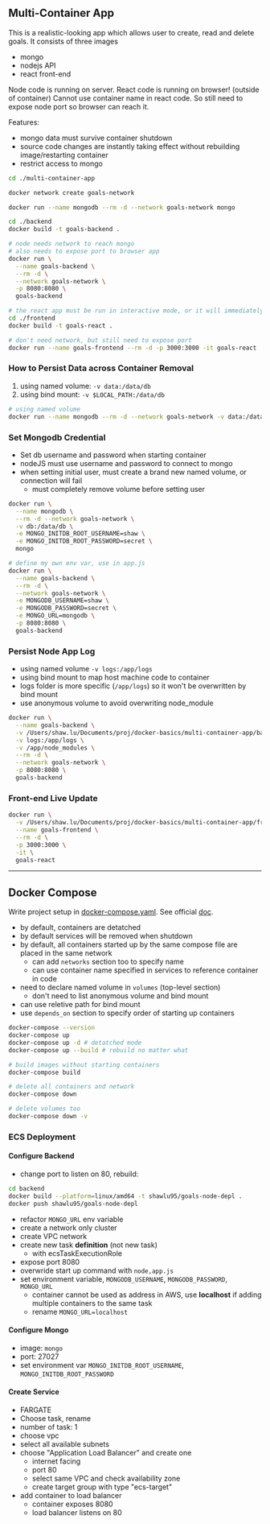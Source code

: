 ## Multi-Container App

This is a realistic-looking app which allows user to create, read and delete goals. It consists of three images

- mongo
- nodejs API
- react front-end

Node code is running on server. React code is running on browser! (outside of container) Cannot use container name in react code. So still need to expose node port so browser can reach it.

Features:

- mongo data must survive container shutdown
- source code changes are instantly taking effect without rebuilding image/restarting container
- restrict access to mongo

```bash
cd ./multi-container-app

docker network create goals-network

docker run --name mongodb --rm -d --network goals-network mongo

cd ./backend
docker build -t goals-backend .

# node needs network to reach mongo
# also needs to expose port to browser app
docker run \
  --name goals-backend \
  --rm -d \
  --network goals-network \
  -p 8080:8080 \
  goals-backend

# the react app must be run in interactive mode, or it will immediately stop
cd ./frontend
docker build -t goals-react .

# don't need network, but still need to expose port
docker run --name goals-frontend --rm -d -p 3000:3000 -it goals-react
```

### How to Persist Data across Container Removal

1. using named volume: `-v data:/data/db`
2. using bind mount: `-v $LOCAL_PATH:/data/db`

```bash
# using named volume
docker run --name mongodb --rm -d --network goals-network -v data:/data/db mongo
```

### Set Mongodb Credential

- Set db username and password when starting container
- nodeJS must use username and password to connect to mongo
- when setting initial user, must create a brand new named volume, or connection will fail
  - must completely remove volume before setting user

```bash
docker run \
  --name mongodb \
  --rm -d --network goals-network \
  -v db:/data/db \
  -e MONGO_INITDB_ROOT_USERNAME=shaw \
  -e MONGO_INITDB_ROOT_PASSWORD=secret \
  mongo

# define my own env var, use in app.js
docker run \
  --name goals-backend \
  --rm -d \
  --network goals-network \
  -e MONGODB_USERNAME=shaw \
  -e MONGODB_PASSWORD=secret \
  -e MONGO_URL=mongodb \
  -p 8080:8080 \
  goals-backend

```

### Persist Node App Log

- using named volume `-v logs:/app/logs`
- using bind mount to map host machine code to container
- logs folder is more specific (`/app/logs`) so it won't be overwritten by bind mount
- use anonymous volume to avoid overwriting node_module

```bash
docker run \
  --name goals-backend \
  -v /Users/shaw.lu/Documents/proj/docker-basics/multi-container-app/backend:/app \
  -v logs:/app/logs \
  -v /app/node_modules \
  --rm -d \
  --network goals-network \
  -p 8080:8080 \
  goals-backend
```

### Front-end Live Update

```bash
docker run \
  -v /Users/shaw.lu/Documents/proj/docker-basics/multi-container-app/frontend/src:/app/src \
  --name goals-frontend \
  --rm -d \
  -p 3000:3000 \
  -it \
  goals-react
```

---

## Docker Compose

Write project setup in [docker-compose.yaml](docker-compose.yaml). See official [doc](https://docs.docker.com/compose/compose-file/).

- by default, containers are detatched
- by default services will be removed when shutdown
- by default, all containers started up by the same compose file are placed in the same network
  - can add `networks` section too to specify name
  - can use container name specified in services to reference container in code
- need to declare named volume in `volumes` (top-level section)
  - don't need to list anonymous volume and bind mount
- can use reletive path for bind mount
- use `depends_on` section to specify order of starting up containers

```bash
docker-compose --version
docker-compose up
docker-compose up -d # detatched mode
docker-compose up --build # rebuild no matter what

# build images without starting containers
docker-compose build

# delete all containers and network
docker-compose down

# delete volumes too
docker-compose down -v
```

### ECS Deployment

#### Configure Backend

- change port to listen on 80, rebuild:

```bash
cd backend
docker build --platform=linux/amd64 -t shawlu95/goals-node-depl .
docker push shawlu95/goals-node-depl
```

- refactor `MONGO_URL` env variable
- create a network only cluster
- create VPC network
- create new task **definition** (not new task)
  - with ecsTaskExecutionRole
- expose port 8080
- overwride start up command with `node,app.js`
- set environment variable, `MONGODB_USERNAME`, `MONGODB_PASSWORD`, `MONGO_URL`
  - container cannot be used as address in AWS, use **localhost** if adding multiple containers to the same task
  - rename `MONGO_URL=localhost`

#### Configure Mongo

- image: `mongo`
- port: 27027
- set environment var `MONGO_INITDB_ROOT_USERNAME`, `MONGO_INITDB_ROOT_PASSWORD`

#### Create Service

- FARGATE
- Choose task, rename
- number of task: 1
- choose vpc
- select all available subnets
- choose "Application Load Balancer" and create one
  - internet facing
  - port 80
  - select same VPC and check availability zone
  - create target group with type "ecs-target"
- add container to load balancer
  - container exposes 8080
  - load balancer listens on 80

